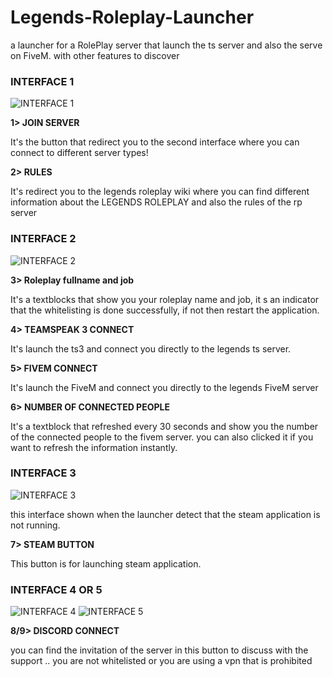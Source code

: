 # Legends-Roleplay-Launcher
a launcher for a RolePlay server that launch the ts server and also the serve on FiveM. with other features to discover



### INTERFACE 1
![INTERFACE 1](https://i.ibb.co/Db8CRqw/1.png)

**1> JOIN SERVER**

It's the button that redirect you to the second interface where you can connect to different server types!

**2> RULES**

It's redirect you to the legends roleplay wiki where you can find different information about the LEGENDS ROLEPLAY and also the rules of the rp server


### INTERFACE 2
![INTERFACE 2](https://i.ibb.co/sKYPJKN/2.png)

**3> Roleplay fullname and job**

It's a textblocks that show you your roleplay name and job, it s an indicator that the whitelisting is done successfully, if not then restart the application.

**4> TEAMSPEAK 3 CONNECT**

It's launch the ts3 and connect you directly to the legends ts server.

**5> FIVEM CONNECT**

It's launch the FiveM and connect you directly to the legends FiveM server

**6> NUMBER OF CONNECTED PEOPLE**

It's a textblock that refreshed every 30 seconds and show you the number of the connected people to the fivem server. you can also clicked it if you want to refresh the information instantly.

### INTERFACE 3
![INTERFACE 3](https://i.ibb.co/gZQDhhV/3.png)

this interface shown when the launcher detect that the steam application is not running.

**7> STEAM BUTTON**

This button is for launching steam application.

### INTERFACE 4 OR 5
![INTERFACE 4](https://i.ibb.co/S05cpTk/4.png)
![INTERFACE 5](https://i.ibb.co/gP7GLjY/5.png)

**8/9> DISCORD CONNECT**

you can find the invitation of the server in this button to discuss with the support .. you are not whitelisted or you are using a vpn that is prohibited
